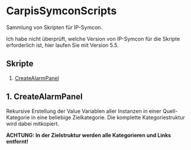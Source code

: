 # CarpisSymconScripts

Sammlung von Skripten für IP-Symcon.

Ich habe nicht überprüft, welche Version von IP-Symcon für die Skripte erforderlich ist, hier laufen Sie mit Version 5.5.

## Skripte

1. [CreateAlarmPanel](#1-createalarmpanel)

## 1. CreateAlarmPanel

Rekursive Erstellung der Value Variablen aller Instanzen in einer Quell-Kategorie in eine beliebige Zielkategorie. Die komplette Kategoriestruktur wird dabei mitkopiert.

**ACHTUNG: In der Zielstruktur werden alle Kategorieren und Links entfernt!**